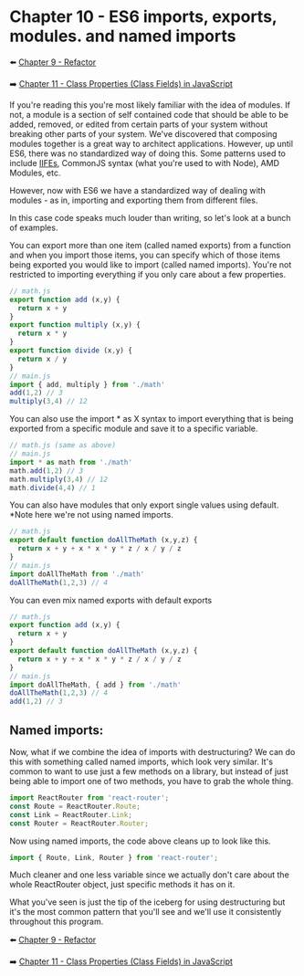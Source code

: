 # Chapter 10 - ES6 imports, exports, modules. and named imports

:arrow_left: [Chapter 9 - Refactor](https://github.com/xgirma/reactor01/tree/master/09)

:arrow_right: [Chapter 11 - Class Properties (Class Fields) in JavaScript](https://github.com/xgirma/reactor01/tree/master/11)

If you're reading this you're most likely familiar with the idea of modules. If not, a module is a section of self contained code that should be able to be added, removed, or edited from certain parts of your system without breaking other parts of your system. We've discovered that composing modules together is a great way to architect applications. However, up until ES6, there was no standardized way of doing this. Some patterns used to include [IIFEs](https://en.wikipedia.org/wiki/Immediately-invoked_function_expression), CommonJS syntax (what you're used to with Node), AMD Modules, etc.

However, now with ES6 we have a standardized way of dealing with modules - as in, importing and exporting them from different files.

In this case code speaks much louder than writing, so let's look at a bunch of examples.

You can export more than one item (called named exports) from a function and when you import those items, you can specify which of those items being exported you would like to import (called named imports). You're not restricted to importing everything if you only care about a few properties.

```javascript
// math.js
export function add (x,y) {
  return x + y
}
export function multiply (x,y) {
  return x * y
}
export function divide (x,y) {
  return x / y
}
// main.js
import { add, multiply } from './math'
add(1,2) // 3
multiply(3,4) // 12
```

You can also use the import * as X syntax to import everything that is being exported from a specific module and save it to a specific variable.

```javascript
// math.js (same as above)
// main.js
import * as math from './math'
math.add(1,2) // 3
math.multiply(3,4) // 12
math.divide(4,4) // 1
```

You can also have modules that only export single values using default. *Note here we're not using named imports.

```javascript
// math.js
export default function doAllTheMath (x,y,z) {
  return x + y + x * x * y * z / x / y / z
}
// main.js
import doAllTheMath from './math'
doAllTheMath(1,2,3) // 4
```

You can even mix named exports with default exports

```javascript
// math.js
export function add (x,y) {
  return x + y
}
export default function doAllTheMath (x,y,z) {
  return x + y + x * x * y * z / x / y / z
}
// main.js
import doAllTheMath, { add } from './math'
doAllTheMath(1,2,3) // 4
add(1,2) // 3
```

## Named imports:
 
Now, what if we combine the idea of imports with destructuring? We can do this with something called named imports, which look very similar. It's common to want to use just a few methods on a library, but instead of just being able to import one of two methods, you have to grab the whole thing.

```javascript
import ReactRouter from 'react-router';
const Route = ReactRouter.Route;
const Link = ReactRouter.Link;
const Router = ReactRouter.Router;
```

Now using named imports, the code above cleans up to look like this.

```javascript
import { Route, Link, Router } from 'react-router';
```

Much cleaner and one less variable since we actually don't care about the whole ReactRouter object, just specific methods it has on it.

What you've seen is just the tip of the iceberg for using destructuring but it's the most common pattern that you'll see and we'll use it consistently throughout this program.

:arrow_left: [Chapter 9 - Refactor](https://github.com/xgirma/reactor01/tree/master/09)

:arrow_right: [Chapter 11 - Class Properties (Class Fields) in JavaScript](https://github.com/xgirma/reactor01/tree/master/11)